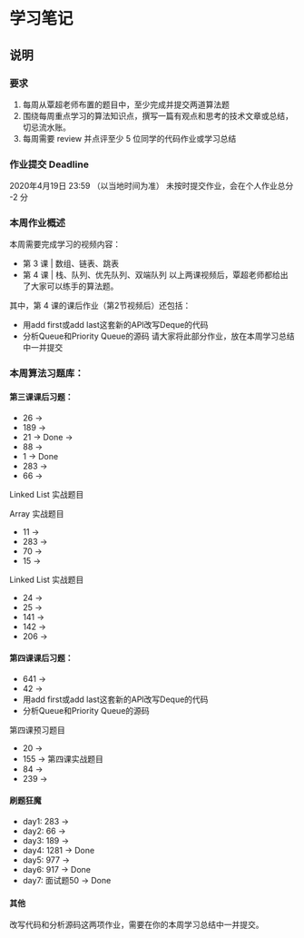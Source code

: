 # 学习笔记

## 说明

### 要求
1. 每周从覃超老师布置的题目中，至少完成并提交两道算法题
2. 围绕每周重点学习的算法知识点，撰写一篇有观点和思考的技术文章或总结，切忌流水账。
3. 每周需要 review 并点评至少 5 位同学的代码作业或学习总结

### 作业提交 Deadline
2020年4月19日 23:59 （以当地时间为准）
未按时提交作业，会在个人作业总分 -2 分

### 本周作业概述
本周需要完成学习的视频内容：

* 第 3 课 | 数组、链表、跳表
* 第 4 课 | 栈、队列、优先队列、双端队列
以上两课视频后，覃超老师都给出了大家可以练手的算法题。

其中，第 4 课的课后作业（第2节视频后）还包括：

* 用add first或add last这套新的API改写Deque的代码
* 分析Queue和Priority Queue的源码
请大家将此部分作业，放在本周学习总结中一并提交

### 本周算法习题库：

#### 第三课课后习题：
* 26  -> 
* 189 -> 
* 21  -> Done -> 
* 88  -> 
* 1   -> Done 
* 283 -> 
* 66  -> 

Linked List 实战题目

Array 实战题目
* 11 -> 
* 283 -> 
* 70 -> 
* 15 -> 

Linked List 实战题目
* 24 -> 
* 25 -> 
* 141 -> 
* 142 -> 
* 206 -> 

#### 第四课课后习题：
* 641 -> 
* 42  -> 
* 用add first或add last这套新的API改写Deque的代码
* 分析Queue和Priority Queue的源码

第四课预习题目
* 20  -> 
* 155 -> 
第四课实战题目
* 84 -> 
* 239 -> 


#### 刷题狂魔

* day1: 283  ->
* day2: 66   ->
* day3: 189  ->
* day4: 1281 -> Done
* day5: 977  ->  
* day6: 917  -> Done
* day7: 面试题50 -> Done 


#### 其他
改写代码和分析源码这两项作业，需要在你的本周学习总结中一并提交。



